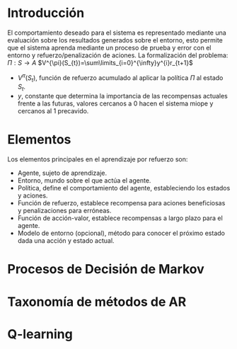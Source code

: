 # Introducción
El comportamiento deseado para el sistema es representado mediante una evaluación sobre los resultados generados sobre el entorno, esto permite que el sistema aprenda mediante un proceso de prueba y error con el entorno y refuerzo/penalización de aciones. La formalización del problema:
$\Pi : S\rightarrow A$
$V^{\pi}(S_{t})=\sum\limits_{i=0}^{\infty}y^{i}r_{t+1}$
- $V^{\pi}(S_{t})$, función de refuerzo acumulado al aplicar la política $\Pi$ al estado $S_{t}$.
- $y$, constante que determina la importancia de las recompensas actuales frente a las futuras, valores cercanos a 0 hacen el sistema miope y cercanos al 1 precavido.

# Elementos
Los elementos principales en el aprendizaje por refuerzo son:
- Agente, sujeto de aprendizaje.
- Entorno, mundo sobre el que actúa el agente.
- Política, define el comportamiento del agente, estableciendo los estados y aciones.
- Función de refuerzo, establece recompensa para aciones beneficiosas y penalizaciones para erróneas.
- Función de acción-valor, establece recompensas a largo plazo para el agente.
- Modelo de entorno (opcional), método para conocer el próximo estado dada una acción y estado actual.

# Procesos de Decisión de Markov

# Taxonomía de métodos de AR
# Q-learning